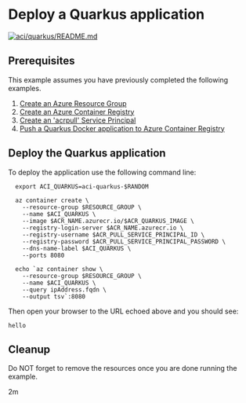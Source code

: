 
# Deploy a Quarkus application

[![aci/quarkus/README.md](https://github.com/Azure-Samples/java-on-azure-examples/actions/workflows/aci_quarkus_README_md.yml/badge.svg)](https://github.com/Azure-Samples/java-on-azure-examples/actions/workflows/aci_quarkus_README_md.yml)

## Prerequisites

This example assumes you have previously completed the following examples.

1. [Create an Azure Resource Group](../../../general/group/create/README.md)
1. [Create an Azure Container Registry](../../../containers/acr/create/README.md)
1. [Create an 'acrpull' Service Principal](../../../containers/acr/create-acrpull-service-principal/README.md)
1. [Push a Quarkus Docker application to Azure Container Registry](../../../acr/quarkus/README.md)

## Deploy the Quarkus application

<!-- workflow.include(../../acr/create-acrpull-service-principal/README.md) -->
<!-- workflow.include(../../acr/quarkus/README.md) -->

To deploy the application use the following command line:

```shell
  export ACI_QUARKUS=aci-quarkus-$RANDOM

  az container create \
    --resource-group $RESOURCE_GROUP \
    --name $ACI_QUARKUS \
    --image $ACR_NAME.azurecr.io/$ACR_QUARKUS_IMAGE \
    --registry-login-server $ACR_NAME.azurecr.io \
    --registry-username $ACR_PULL_SERVICE_PRINCIPAL_ID \
    --registry-password $ACR_PULL_SERVICE_PRINCIPAL_PASSWORD \
    --dns-name-label $ACI_QUARKUS \
    --ports 8080

  echo `az container show \
    --resource-group $RESOURCE_GROUP \
    --name $ACI_QUARKUS \
    --query ipAddress.fqdn \
    --output tsv`:8080
```

Then open your browser to the URL echoed above and you should see:

```text
hello
```

<!-- workflow.directOnly()

export URL=http://$(az container show --resource-group $RESOURCE_GROUP --name $ACI_QUARKUS --query ipAddress.fqdn --output tsv):8080
export RESULT=$(curl $URL)

az group delete --name $RESOURCE_GROUP --yes || true

if [[ "$RESULT" != *"hello"* ]]; then
  echo "Response did not contain 'hello'"
  exit 1
fi

  -->

## Cleanup

Do NOT forget to remove the resources once you are done running the example.

2m
